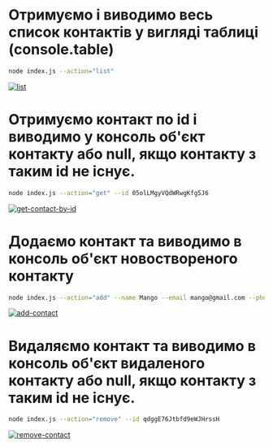 # Отримуємо і виводимо весь список контактів у вигляді таблиці (console.table)
```sh
node index.js --action="list"
```
<a href="https://ibb.co/K7TZgJQ"><img src="https://i.ibb.co/CvRdyfX/list.png" alt="list" border="0"></a>

# Отримуємо контакт по id і виводимо у консоль об'єкт контакту або null, якщо контакту з таким id не існує.
```sh
node index.js --action="get" --id 05olLMgyVQdWRwgKfg5J6
```
<a href="https://ibb.co/547rhBQ"><img src="https://i.ibb.co/02wCyh0/get-contact-by-id.png" alt="get-contact-by-id" border="0"></a>

# Додаємо контакт та виводимо в консоль об'єкт новоствореного контакту
```sh
node index.js --action="add" --name Mango --email mango@gmail.com --phone 322-22-22
```
<a href="https://ibb.co/khVk2JH"><img src="https://i.ibb.co/nDqZMBg/add-contact.png" alt="add-contact" border="0"></a>

# Видаляємо контакт та виводимо в консоль об'єкт видаленого контакту або null, якщо контакту з таким id не існує.
```sh
node index.js --action="remove" --id qdggE76Jtbfd9eWJHrssH
```
<a href="https://ibb.co/S5T9D0c"><img src="https://i.ibb.co/zQc0WbF/remove-contact.png" alt="remove-contact" border="0"></a>